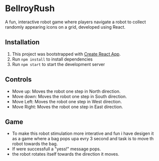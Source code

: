 # BellroyRush
A fun, interactive robot game where players navigate a robot to collect randomly appearing icons on a grid, developed using React.

## Installation

1. This project was bootstrapped with [Create React App](https://github.com/facebook/create-react-app).
2. Run `npm install` to install dependencies
3. Run `npm start` to start the development server

## Controls

- Move up: Moves the robot one step in North direction.
- Move down: Moves the robot one step in South direction.
- Move Left: Moves the robot one step in West direction.
- Move Right: Moves the robot one step in East direction.

## Game 

- To make this robot stimulation more interative and fun i have desigen it as a game where a bag pops upa evry 3 second and task is to move th robot towards the bag.
- If were successfull a "yess!" message pops.
- the robot rotates itself towards the direction it moves.


